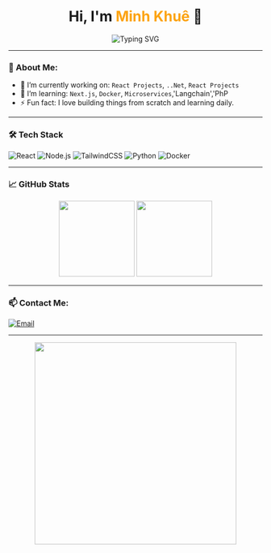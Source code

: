 <h1 align="center">Hi, I'm <span style="color:#fca311">Minh Khuê</span> 👋</h1>

<p align="center">
  <img src="https://readme-typing-svg.demolab.com?font=Fira+Code&weight=500&size=24&pause=1000&center=true&vCenter=true&width=435&lines=Senior+React+Developer;Fullstack+Web+%7C+AI+Lover;UI%2FUX+Design+Enthusiast;Let's+Code+and+Build+Awesome+Stuff!" alt="Typing SVG" />
</p>

---

### 🚀 About Me:
- 🔭 I’m currently working on: `React Projects`, `..Net`, `React Projects`
- 🌱 I’m learning: `Next.js`, `Docker`, `Microservices`,'Langchain','PhP
- ⚡ Fun fact: I love building things from scratch and learning daily.

---

### 🛠️ Tech Stack
![React](https://img.shields.io/badge/-React-61DAFB?logo=react&logoColor=white&style=for-the-badge)
![Node.js](https://img.shields.io/badge/-Node.js-339933?logo=node.js&logoColor=white&style=for-the-badge)
![TailwindCSS](https://img.shields.io/badge/-TailwindCSS-06B6D4?logo=tailwindcss&logoColor=white&style=for-the-badge)
![Python](https://img.shields.io/badge/-Python-3776AB?logo=python&logoColor=white&style=for-the-badge)
![Docker](https://img.shields.io/badge/-Docker-2496ED?logo=docker&logoColor=white&style=for-the-badge)

---

### 📈 GitHub Stats
<p align="center">
  <img src="https://github-readme-stats.vercel.app/api?username=hViNh12&show_icons=true&theme=radical" height="150"/>
  <img src="https://github-readme-stats.vercel.app/api/top-langs/?username=hViNh12&layout=compact&theme=radical" height="150"/>
</p>

---

### 📫 Contact Me:

[![Email](https://img.shields.io/badge/-Email-red?logo=gmail&style=flat-square)](mailto:Khueluong308@gmail.com)

---

<p align="center">
  <img src="https://media.giphy.com/media/qgQUggAC3Pfv687qPC/giphy.gif" width="400" />
</p>
